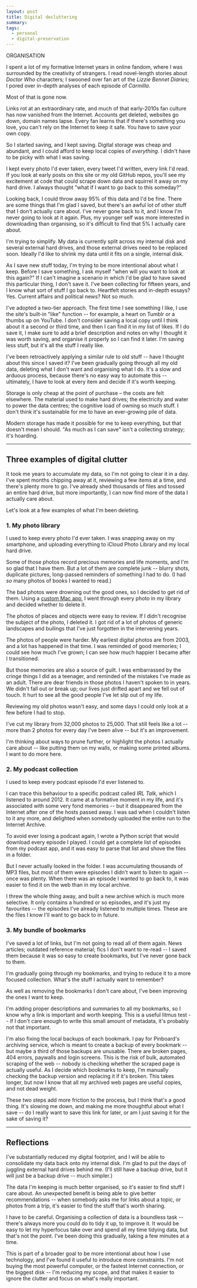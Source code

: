 ```yaml
---
layout: post
title: Digital decluttering
summary:
tags:
  - personal
  - digital-preservation
---
```

ORGANISATION

I spent a lot of my formative Internet years in online fandom, where I was surrounded by the creativity of strangers.
I read novel-length stories about *Doctor Who* characters; I swooned over fan art of the *Lizzie Bennet Diaries*; I pored over in-depth analyses of each episode of *Carmilla*.

Most of that is gone now.

Links rot at an extraordinary rate, and much of that early-2010s fan culture has now vanished from the Internet.
Accounts get deleted, websites go down, domain names lapse.
Every fan learns that if there's something you love, you can't rely on the Internet to keep it safe.
You have to save your own copy.

So I started saving, and I kept saving.
Digital storage was cheap and abundant, and I could afford to keep local copies of *everything*.
I didn't have to be picky with what I was saving.

I kept every photo I'd ever taken, every tweet I'd written, every link I'd read.
If you look at early posts on this site or my old GitHub repos, you'll see my excitement at code that could scrape down data and squirrel it away on my hard drive.
I always thought "what if I want to go back to this someday?"

Looking back, I could throw away 95% of this data and I'd be fine.
There are some things that I'm glad I saved, but there's an awful lot of other stuff that I don't actually care about.
I've never gone back to it, and I know I'm never going to look at it again.
Plus, my younger self was more interested in downloading than organising, so it's difficult to find that 5% I actually care about.

I'm trying to simplify.
My data is currently split across my internal disk and several external hard drives, and those external drives need to be replaced soon.
Ideally I'd like to shrink my data until it fits on a single, internal disk.

As I save new stuff today, I'm trying to be more intentional about what I keep.
Before I save something, I ask myself "when will you want to look at this again?"
If I can't imagine a scenario in which I'd be glad to have saved this particular thing, I don't save it.
I've been collecting for fifteen years, and I know what sort of stuff I go back to.
Heartfelt stories and in-depth essays? Yes.
Current affairs and political news? Not so much.

I've adopted a two-tier approach.
The first time I see something I like, I use the site's built-in "like" function -- for example, a heart on Tumblr or a thumbs up on YouTube.
I don't consider saving a local copy until I think about it a second or third time, and then I can find it in my list of likes.
If I do save it, I make sure to add a brief description and notes on why I thought it was worth saving, and organise it properly so I can find it later.
I'm saving less stuff, but it's all the stuff I really like.

I've been retroactively applying a similar rule to old stuff -- have I thought about this since I saved it?
I've been gradually going through all my old data, deleting what I don't want and organising what I do.
It's a slow and arduous process, because there's no easy way to automate this -- ultimately, I have to look at every item and decide if it's worth keeping.

Storage is only cheap at the point of purchase – the costs are felt elsewhere.
The material used to make hard drives; the electricity and water to power the data centres; the cognitive load of owning so much stuff.
I don't think it's sustainable for me to have an ever-growing pile of data.

Modern storage has made it possible for me to keep everything, but that doesn't mean I should.
"As much as I can save" isn't a collecting strategy; it's hoarding.

---

## Three examples of digital clutter

It took me years to accumulate my data, so I'm not going to clear it in a day.
I've spent months chipping away at it, reviewing a few items at a time, and there's plenty more to go.
I've already shed thousands of files and tossed an entire hard drive, but more importantly, I can now find more of the data I actually care about.

Let's look at a few examples of what I'm been deleting.

### 1. My photo library

I used to keep every photo I'd ever taken.
I was snapping away on my smartphone, and uploading everything to iCloud Photo Library and my local hard drive.

Some of those photos record precious memories and life moments, and I'm so glad that I have them.
But a lot of them are complete junk -- blurry shots, duplicate pictures, long-passed reminders of something I had to do.
(I had *so* many photos of books I wanted to read.)

The bad photos were drowning out the good ones, so I decided to get rid of them.
Using a [custom Mac app][blink], I went through every photo in my library and decided whether to delete it.

The photos of places and objects were easy to review.
If I didn't recognise the subject of the photo, I deleted it.
I got rid of a lot of photos of generic landscapes and builings that I've just forgotten in the intervening years.

The photos of people were harder.
My earliest digital photos are from 2003, and a lot has happened in that time.
I was reminded of good memories; I could see how much I've grown; I can see how much happier I became after I transitioned.

But those memories are also a source of guilt.
I was embarrassed by the cringe things I did as a teenager, and reminded of the mistakes I've made as an adult.
There are dear friends in those photos I haven't spoken to in years.
We didn't fall out or break up; our lives just drifted apart and we fell out of touch.
It hurt to see all the good people I've let slip out of my life.

Reviewing my old photos wasn't easy, and some days I could only look at a few before I had to stop.

I've cut my library from 32,000 photos to 25,000.
That still feels like a lot -- more than 2 photos for every day I've been alive -- but it's an improvement.

I'm thinking about ways to prune further, or highlight the photos I actually care about -- like putting them on my walls, or making some printed albums.
I want to do more here.

[blink]: /2023/blink/

### 2. My podcast collection

I used to keep every podcast episode I'd ever listened to.

I can trace this behaviour to a specific podcast called *IRL Talk*, which I listened to around 2012.
It came at a formative moment in my life, and it's associated with some very fond memories -- but it disappeared from the Internet after one of the hosts passed away.
I was sad when I couldn't listen to it any more, and delighted when somebody uploaded the entire run to the Internet Archive.

To avoid ever losing a podcast again, I wrote a Python script that would download every episode I played.
I could get a complete list of episodes from my podcast app, and it was easy to parse that list and shove the files in a folder.

But I never actually looked in the folder.
I was accumulating thousands of MP3 files, but most of them were episodes I didn't want to listen to again -- once was plenty.
When there was an episode I wanted to go back to, it was easier to find it on the web than in my local archive.

I threw the whole thing away, and built a new archive which is much more selective.
It only contains a hundred or so episodes, and it's just my favourites -- the episodes I've already listened to multiple times.
These are the files I know I'll want to go back to in future.

### 3. My bundle of bookmarks

I've saved a lot of links, but I'm not going to read all of them again.
News articles; outdated reference material; fics I don't want to re-read -- I saved them because it was so easy to create bookmarks, but I've never gone back to them.

I'm gradually going through my bookmarks, and trying to reduce it to a more focused collection.
What's the stuff I actually want to remember?

As well as removing the bookmarks I don't care about, I've been improving the ones I want to keep.

I'm adding proper descriptions and summaries to all my bookmarks, so I know why a link is important and worth keeping.
This is a useful litmus test -- if I don't care enough to write this small amount of metadata, it's probably not that important.

I'm also fixing the local backups of each bookmark.
I pay for Pinboard's archiving service, which is meant to create a backup of every bookmark -- but maybe a third of those backups are unusable.
There are broken pages, 404 errors, paywalls and login screens.
This is the risk of bulk, automated scraping of the web -- nobody is checking whether the scraped page is actually useful.
As I decide which bookmarks to keep, I'm manually checking the backup version and replacing it if it's broken.
This takes longer, but now I know that all my archived web pages are useful copies, and not dead weight.

These two steps add more friction to the process, but I think that's a good thing.
It's slowing me down, and making me more thoughtful about what I save -- do I really want to save this link for later, or am I just saving it for the sake of saving it?

---

## Reflections

I've substantially reduced my digital footprint, and I will be able to consolidate my data back onto my internal disk.
I'm glad to put the days of juggling external hard drives behind me.
(I'll still have a backup drive, but it will just be a backup drive -- much simpler.)

The data I'm keeping is much better organised, so it's easier to find stuff I care about.
An unexpected benefit is being able to give better recommendations -- when somebody asks me for links about a topic, or photos from a trip, it's easier to find the stuff that's worth sharing.

I have to be careful.
Organising a collection of data is a boundless task -- there's always more you could do to tidy it up, to improve it.
It would be easy to let my hyperfocus take over and spend all my time tidying data, but that's not the point.
I've been doing this gradually, taking a few minutes at a time.

This is part of a broader goal to be more intentional about how I use technology, and I've found it useful to introduce more constraints.
I'm not buying the most powerful computer, or the fastest Internet connection, or the biggest disk -- I'm reducing my scope, and that makes it easier to ignore the clutter and focus on what's really important.
